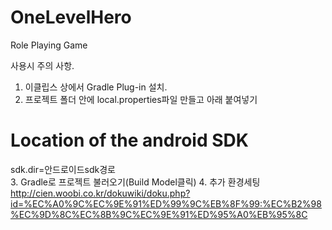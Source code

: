 OneLevelHero
============

Role Playing Game

사용시 주의 사항.  
1. 이클립스 상에서 Gradle Plug-in 설치.  
2. 프로젝트 폴더 안에 local.properties파일 만들고 아래 붙여넣기  
# Location of the android SDK  
sdk.dir=안드로이드sdk경로  
3. Gradle로 프로젝트 불러오기(Build Model클릭)
4. 추가 환경세팅 http://cien.woobi.co.kr/dokuwiki/doku.php?id=%EC%A0%9C%EC%9E%91%ED%99%9C%EB%8F%99:%EC%B2%98%EC%9D%8C%EC%8B%9C%EC%9E%91%ED%95%A0%EB%95%8C
